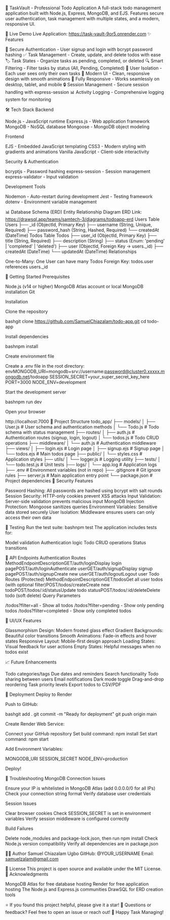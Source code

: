 📝 TaskVault - Professional Todo Application
A full-stack todo management application built with Node.js, Express, MongoDB, and EJS. Features secure user authentication, task management with multiple states, and a modern, responsive UI.

🚀 Live Demo
Live Application:  https://task-vault-9or5.onrender.com
✨ Features

🔐 Secure Authentication - User signup and login with bcrypt password hashing
✅ Task Management - Create, update, and delete todos with ease
🏷️ Task States - Organize tasks as pending, completed, or deleted
🔍 Smart Filtering - Filter tasks by status (All, Pending, Completed)
👤 User Isolation - Each user sees only their own tasks
🎨 Modern UI - Clean, responsive design with smooth animations
📱 Fully Responsive - Works seamlessly on desktop, tablet, and mobile
🔒 Session Management - Secure session handling with express-session
📊 Activity Logging - Comprehensive logging system for monitoring

🛠️ Tech Stack
Backend

Node.js - JavaScript runtime
Express.js - Web application framework
MongoDB - NoSQL database
Mongoose - MongoDB object modeling

Frontend

EJS - Embedded JavaScript templating
CSS3 - Modern styling with gradients and animations
Vanilla JavaScript - Client-side interactivity

Security & Authentication

bcryptjs - Password hashing
express-session - Session management
express-validator - Input validation

Development Tools

Nodemon - Auto-restart during development
Jest - Testing framework
dotenv - Environment variable management

📊 Database Schema (ERD)
Entity Relationship Diagram
ERD Link: https://drawsql.app/teams/samtech-3/diagrams/todoapp-erd
Users Table
Users
├── _id (ObjectId, Primary Key)
├── username (String, Unique, Required)
├── password_hash (String, Hashed, Required)
└── createdAt (DateTime)
Todos Table
Todos
├── user_id (ObjectId, Primary Key)
├── title (String, Required)
├── description (String)
├── status (Enum: 'pending' | 'completed' | 'deleted')
├── user (ObjectId, Foreign Key → users._id)
├── createdAt (DateTime)
└── updatedAt (DateTime)
Relationships

One-to-Many: One User can have many Todos
Foreign Key: todos.user references users._id

🚦 Getting Started
Prerequisites

Node.js (v14 or higher)
MongoDB Atlas account or local MongoDB installation
Git

Installation

Clone the repository

bashgit clone https://github.com/SamuelChiazalam/todo-app.git
cd todo-app

Install dependencies

bashnpm install

Create environment file

Create a .env file in the root directory:
envMONGODB_URI=mongodb+srv://username:password@cluster0.xxxxx.mongodb.net/todoapp
SESSION_SECRET=your_super_secret_key_here
PORT=3000
NODE_ENV=development

Start the development server

bashnpm run dev

Open your browser

http://localhost:7000
📁 Project Structure
todo_app/
├── models/
│   ├── User.js              # User schema and authentication methods
│   └── Todo.js              # Todo schema with status management
├── routes/
│   ├── auth.js              # Authentication routes (signup, login, logout)
│   └── todos.js             # Todo CRUD operations
├── middleware/
│   └── auth.js              # Authentication middleware
├── views/
│   ├── login.ejs            # Login page
│   ├── signup.ejs           # Signup page
│   └── todos.ejs            # Main todos page
├── public/
│   └── styles.css           # Application styles
├── utils/
│   └── logger.js            # Logging utility
├── tests/
│   └── todo.test.js         # Unit tests
├── logs/
│   └── app.log              # Application logs
├── .env                     # Environment variables (not in repo)
├── .gitignore              # Git ignore rules
├── server.js               # Main application entry point
└── package.json            # Project dependencies
🔐 Security Features

Password Hashing: All passwords are hashed using bcrypt with salt rounds
Session Security: HTTP-only cookies prevent XSS attacks
Input Validation: Server-side validation prevents malicious input
MongoDB Injection Protection: Mongoose sanitizes queries
Environment Variables: Sensitive data stored securely
User Isolation: Middleware ensures users can only access their own data

🧪 Testing
Run the test suite:
bashnpm test
The application includes tests for:

Model validation
Authentication logic
Todo CRUD operations
Status transitions

📝 API Endpoints
Authentication Routes
MethodEndpointDescriptionGET/auth/loginDisplay login pagePOST/auth/loginAuthenticate userGET/auth/signupDisplay signup pagePOST/auth/signupCreate new userGET/auth/logoutLogout user
Todo Routes (Protected)
MethodEndpointDescriptionGET/todosGet all user todos (with optional filter)POST/todos/createCreate new todoPOST/todos/:id/statusUpdate todo statusPOST/todos/:id/deleteDelete todo (soft delete)
Query Parameters

/todos?filter=all - Show all todos
/todos?filter=pending - Show only pending todos
/todos?filter=completed - Show only completed todos

🎨 UI/UX Features

Glassmorphism Design: Modern frosted glass effect
Gradient Backgrounds: Beautiful color transitions
Smooth Animations: Fade-in effects and hover states
Responsive Layout: Mobile-first design approach
Loading States: Visual feedback for user actions
Empty States: Helpful messages when no todos exist

📈 Future Enhancements

 Todo categories/tags
 Due dates and reminders
 Search functionality
 Todo sharing between users
 Email notifications
 Dark mode toggle
 Drag-and-drop reordering
 Task priority levels
 Export todos to CSV/PDF

🚀 Deployment
Deploy to Render

Push to GitHub:

bashgit add .
git commit -m "Ready for deployment"
git push origin main

Create Render Web Service:

Connect your GitHub repository
Set build command: npm install
Set start command: npm start


Add Environment Variables:

MONGODB_URI
SESSION_SECRET
NODE_ENV=production


Deploy!

🐛 Troubleshooting
MongoDB Connection Issues

Ensure your IP is whitelisted in MongoDB Atlas (add 0.0.0.0/0 for all IPs)
Check your connection string format
Verify database user credentials

Session Issues

Clear browser cookies
Check SESSION_SECRET is set in environment variables
Verify session middleware is configured correctly

Build Failures

Delete node_modules and package-lock.json, then run npm install
Check Node.js version compatibility
Verify all dependencies are in package.json

👨‍💻 Author
Samuel Chiazalam Ugbo
GitHub: @YOUR_USERNAME
Email: samuelzalam@gmail.com

📄 License
This project is open source and available under the MIT License.
🙏 Acknowledgments

MongoDB Atlas for free database hosting
Render for free application hosting
The Node.js and Express.js communities
DrawSQL for ERD creation tools


⭐ If you found this project helpful, please give it a star!
📧 Questions or feedback? Feel free to open an issue or reach out!
🚀 Happy Task Managing!
